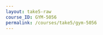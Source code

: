 ```yaml
---
layout: take5-raw
course_ID: GYM-5056
permalink: /courses/take5/gym-5056
---
```


<!-- Transcript TK -->
